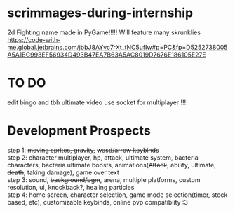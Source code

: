 # scrimmages-during-internship
2d Fighting name made in PyGame!!!!!
Will feature many skrunklies
https://code-with-me.global.jetbrains.com/jbbJ8AYvc7rXt_tNC5ufIw#p=PC&fp=D5252738005A5A1BC993EF56934D493B47EA7B63A5AC8019D7676E186105E27E
# TO DO
edit bingo and tbh ultimate video 
use socket for multiplayer !!!!  




# Development Prospects
step 1: ~~moving sprites, gravity,~~ ~~wasd/arrow keybinds~~  
step 2: ~~character multiplayer~~, ~~hp~~, ~~attack~~, ultimate system, bacteria characters, bacteria ultimate boosts, animations(~~Attack~~, ability, ultimate, ~~death~~, taking damage), game over text  
step 3: sound, ~~background/bgm~~, arena, multiple platforms, custom resolution, ui, knockback?, healing particles  
step 4: home screen, character selection, game mode selection(timer, stock based, etc), customizable keybinds, online pvp compatiblity :3
